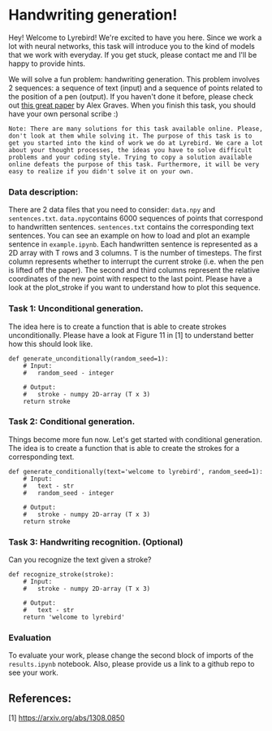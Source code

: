 # Handwriting generation!

Hey! Welcome to Lyrebird! We're excited to have you here. Since we work a lot with neural networks, this task will introduce you to the kind of models that we work with everyday. If you get stuck, please contact me and I'll be happy to provide hints.

We will solve a fun problem: handwriting generation. This problem involves 2 sequences: a sequence of text (input) and a sequence of points related to the position of a pen (output). If you haven't done it before, please check out [this great paper](https://arxiv.org/pdf/1308.0850.pdf) by Alex Graves. When you finish this task, you should have your own personal scribe :)

```Note: There are many solutions for this task available online. Please, don't look at them while solving it. The purpose of this task is to get you started into the kind of work we do at Lyrebird. We care a lot about your thought processes, the ideas you have to solve difficult problems and your coding style. Trying to copy a solution available online defeats the purpose of this task. Furthermore, it will be very easy to realize if you didn't solve it on your own.```


### Data description:

There are 2 data files that you need to consider: `data.npy` and `sentences.txt`. `data.npy`contains 6000 sequences of points that correspond to handwritten sentences. `sentences.txt` contains the corresponding text sentences. You can see an example on how to load and plot an example sentence in `example.ipynb`. Each handwritten sentence is represented as a 2D array with T rows and 3 columns. T is the number of timesteps. The first column represents whether to interrupt the current stroke (i.e. when the pen is lifted off the paper). The second and third columns represent the relative coordinates of the new point with respect to the last point. Please have a look at the plot_stroke if you want to understand how to plot this sequence.

### Task 1: Unconditional generation.
The idea here is to create a function that is able to create strokes unconditionally. Please have a look at Figure 11 in [1] to understand better how this should look like.
```
def generate_unconditionally(random_seed=1):
    # Input:
    #   random_seed - integer

    # Output:
    #   stroke - numpy 2D-array (T x 3)
    return stroke
```

### Task 2: Conditional generation.
Things become more fun now. Let's get started with conditional generation. The idea is to create a function that is able to create the strokes for a corresponding text.
```
def generate_conditionally(text='welcome to lyrebird', random_seed=1):
    # Input:
    #   text - str
    #   random_seed - integer

    # Output:
    #   stroke - numpy 2D-array (T x 3)
    return stroke
```

### Task 3: Handwriting recognition. (Optional)
Can you recognize the text given a stroke?
```
def recognize_stroke(stroke):
    # Input:
    #   stroke - numpy 2D-array (T x 3)

    # Output:
    #   text - str
    return 'welcome to lyrebird'
```

### Evaluation
To evaluate your work, please change the second block of imports of the `results.ipynb` notebook. Also, please provide us a link to a github repo to see your work.

## References:
 [1] https://arxiv.org/abs/1308.0850
